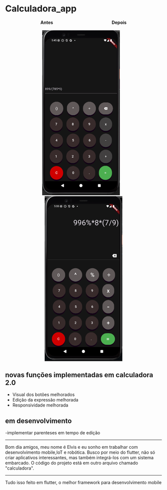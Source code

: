 # Calculadora_app

<p align="center">
  <strong>Antes</strong> &nbsp;&nbsp;&nbsp;&nbsp;&nbsp;&nbsp;&nbsp;&nbsp;&nbsp;&nbsp;&nbsp;&nbsp;&nbsp;&nbsp;&nbsp;&nbsp;&nbsp;&nbsp;&nbsp;&nbsp;&nbsp;&nbsp;&nbsp;&nbsp;&nbsp;&nbsp;&nbsp;&nbsp;&nbsp;&nbsp;&nbsp;&nbsp;&nbsp;&nbsp;&nbsp;&nbsp;&nbsp;&nbsp;&nbsp;&nbsp;&nbsp;&nbsp;&nbsp;&nbsp;&nbsp;&nbsp;
  <strong>Depois</strong><br><br>
  <img src="assets/ap_antes.png" width="250"/>
  &nbsp;&nbsp;&nbsp;
  <img src="assets/ap.png" width="250"/>
</p>


## novas funções implementadas em calculadora 2.0

- Visual dos botões melhorados
- Edição da expressão melhorada
- Responsividade melhorada

## em desenvolvimento

-implementar parenteses em tempo de edição

---

Bom dia amigos, meu nome é Elvis e eu sonho em trabalhar com desenvolvimento mobile,IoT e robótica. Busco por meio do flutter,
 não só criar aplicativos interessantes, mas também integrá-los com um sistema embarcado. O código do projeto está em outro arquivo chamado "calculadora".
                      
---
Tudo isso feito em flutter, o melhor framework para desenvolvimento mobile
